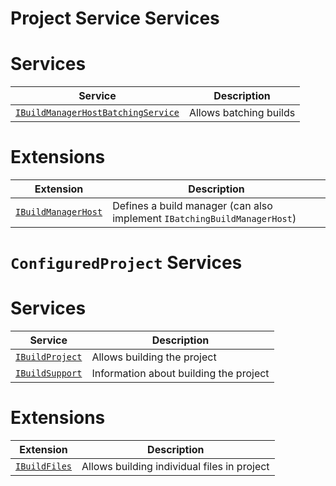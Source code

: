 Project Service Services
========================

# Services

|Service                                                              |Description           |
|---------------------------------------------------------------------|----------------------|
|[`IBuildManagerHostBatchingService`](building.md#build-manager-hosts)|Allows batching builds|

# Extensions

|Extension                                             |Description                                                             |
|------------------------------------------------------|------------------------------------------------------------------------|
|[`IBuildManagerHost`](building.md#build-manager-hosts)|Defines a build manager (can also implement `IBatchingBuildManagerHost`)|

`ConfiguredProject` Services
============================

# Services

|Service                                                      |Description                                     |
|-------------------------------------------------------------|------------------------------------------------|
|[`IBuildProject`](building.md#building)                      |Allows building the project                     |
|[`IBuildSupport`](building.md#building)                      |Information about building the project          |

# Extensions

|Extension                                                    |Description                                     |
|-------------------------------------------------------------|------------------------------------------------|
|[`IBuildFiles`](building.md#building)                        |Allows building individual files in project     |
